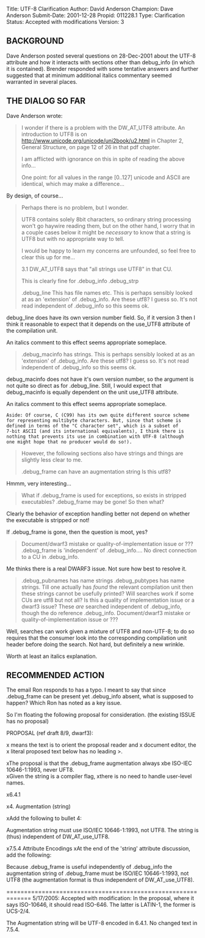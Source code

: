 Title:       UTF-8 Clarification
Author:      David Anderson
Champion:    Dave Anderson
Submit-Date: 2001-12-28
Propid:      011228.1
Type:        Clarification
Status:      Accepted with modifications
Version:     3

BACKGROUND
----------

Dave Anderson posted several questions on 28-Dec-2001 about the
UTF-8 attribute and how it interacts with sections other than
debug_info (in which it is contained). Brender responded with
some tentative answers and further suggested that at minimum
additional italics commentary seemed warranted in several places.


THE DIALOG SO FAR
-----------------

Dave Anderson wrote:
>I wonder if there is a problem with the DW_AT_UTF8 attribute.
>An introduction to UTF8 is on
>http://www.unicode.org/unicode/uni2book/u2.html
>in Chapter 2, General Structure, on page 12 of 26 in that pdf chapter.
>
>I am afflicted with ignorance on this in spite of reading
>the above info...
>
>One point: for all values in the range [0..127] unicode and
>ASCII are identical, which may make a difference...

By design, of course...


>Perhaps there is no problem, but I wonder.
>
>UTF8 contains solely 8bit characters, so ordinary
>string processing won't go haywire reading them, but
>on the other hand, I worry that in a couple cases below
>it might be *necessary* to know that
>a string is UTF8 but with no appropriate way to tell.
>
>I would be happy to learn my concerns are unfounded, so
>feel free to clear this up for me...
>
>3.1  DW_AT_UTF8 says that "all strings use UTF8" in that CU.
>
>This is clearly fine for
>    .debug_info
>    .debug_strp
>
> .debug_line
>    This has file names etc.
>    This is perhaps sensibly looked at as an 'extension' of
>    .debug_info.  Are these utf8? I guess so.
>        It's not read independent of .debug_info so this seems ok.

debug_line does have its own version number field. So, if it version 3
then I think it reasonable to expect that it depends on the use_UTF8
attribute of the compilation unit.

An italics comment to this effect seems appropriate someplace.


> .debug_macinfo
>    has strings.
>    This is perhaps sensibly looked at as an 'extension' of
>    .debug_info.  Are these utf8? I guess so.
>       It's not read independent of .debug_info so this seems ok.

debug_macinfo does not have it's own version number, so the argument
is not quite so direct as for .debug_line. Still, I would expect that
debug_macinfo is equally dependent on the unit use_UTF8 attribute.

An italics comment to this effect seems appropriate someplace.

    Aside: Of course, C (C99) has its own quite different source scheme
    for representing multibyte characters. But, since that scheme is
    defined in terms of the "C character set", which is a subset of
    7-bit ASCII (and its international equivalents), I think there is
    nothing that prevents its use in combination with UTF-8 (although
    one might hope that no producer would do so!).


>However, the following sections also have strings and
>things are  slightly less clear to me.
>
> .debug_frame can have an augmentation string
>    Is this utf8?

Hmmm, very interesting...

>    What if .debug_frame is used for exceptions, so exists
>    in stripped executables? .debug_frame may be
>    gone!  So then what?

Clearly the behavior of exception handling better not depend on whether
the executable is stripped or not!

If .debug_frame is gone, then the question is moot, yes?

>    Document/dwarf3 mistake or
>    quality-of-implementation issue or ???
>    .debug_frame is 'independent' of .debug_info.... No direct
>    connection to a CU in .debug_info.

Me thinks there is a real DWARF3 issue. Not sure how best to resolve it.


> .debug_pubnames has name strings
> .debug_pubtypes has name strings.
>    Till one actually has *found* the relevant
>    compilation unit then these strings cannot
>    be usefully printed?
>    Will searches work if some CUs are utf8 but not all?
>    Is this a quality of implementation issue or a
>    dwarf3 issue?
>    These *are* searched independent of .debug_info, though
>    the do reference .debug_info.
>    Document/dwarf3 mistake or quality-of-implementation issue or ???

Well, searches can work given a mixture of UTF8 and non-UTF-8; to do so
requires that the consumer look into the corresponding compilation unit
header before doing the search. Not hard, but definitely a new wrinkle.

Worth at least an italics explanation.


RECOMMENDED ACTION
------------------

The email Ron responds to has a typo.
I meant to say that since .debug_frame can be present
yet .debug_info absent, what is supposed to happen?
Which Ron has noted as a key issue.

So I'm floating the following proposal for consideration.
(the existing ISSUE has no proposal)


PROPOSAL (ref draft 8/9, dwarf3):


x means the text is to orient the proposal reader and
x document editor, the
x literal proposed text below has no leading >.

xThe proposal is that the .debug_frame augmentation always
xbe ISO-IEC 10646-1:1993, never UFT8.  
xGiven the string is a compiler flag, 
xthere is no need to handle user-level names.




x6.4.1

x4. Augmentation (string)

xAdd the following to bullet 4:

Augmentation string must use ISO/IEC 10646-1:1993, not UTF8.
The string is (thus) independent of DW_AT_use_UTF8.


x7.5.4  Attribute Encodings
xAt the end of the 'string' attribute discussion, add the following:

Because .debug_frame is useful independently of .debug_info the
augmentation string of .debug_frame must be ISO/IEC 10646-1:1993, not UTF8
(the augmentation format is thus independent of DW_AT_use_UTF8).

=============================================================
5/17/2005:  Accepted with modification:
  In the proposal, where it says ISO-10646, it should read
  ISO-646.  The latter is LATIN-1, the former is UCS-2/4.

  The Augmentation string will be UTF-8 encoded in 6.4.1. 
  No changed text in 7.5.4.
